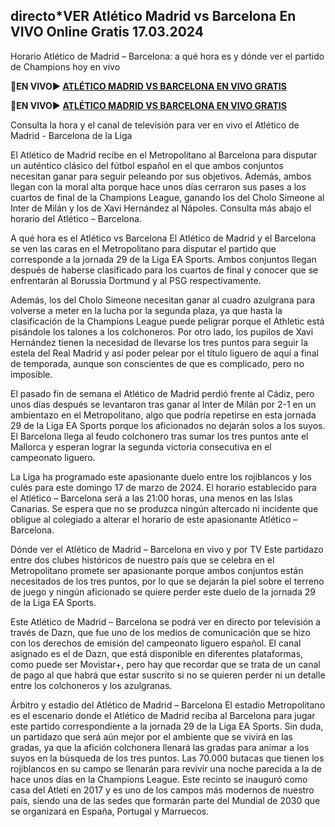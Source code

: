 <h2>directo*VER Atlético Madrid vs Barcelona En VIVO Online Gratis 17.03.2024</h2>

Horario Atlético de Madrid – Barcelona: a qué hora es y dónde ver el partido de Champions hoy en vivo

<strong>🔴EN VIVO▶ <a rel="nofollow" href="https://onlinestreamshd.com/laliga/"> ATLÉTICO MADRID VS BARCELONA EN VIVO GRATIS </a></strong>

<strong>🔴EN VIVO▶ <a rel="nofollow" href="https://onlinestreamshd.com/laliga/"> ATLÉTICO MADRID VS BARCELONA EN VIVO GRATIS </a></strong>

Consulta la hora y el canal de televisión para ver en vivo el Atlético de Madrid - Barcelona de la Liga

El Atlético de Madrid recibe en el Metropolitano al Barcelona para disputar un auténtico clásico del fútbol español en el que ambos conjuntos necesitan ganar para seguir peleando por sus objetivos. Además, ambos llegan con la moral alta porque hace unos días cerraron sus pases a los cuartos de final de la Champions League, ganando los del Cholo Simeone al Inter de Milán y los de Xavi Hernández al Nápoles.  Consulta más abajo el horario del Atlético – Barcelona.

A qué hora es el Atlético vs Barcelona
El Atlético de Madrid y el Barcelona se ven las caras en el Metropolitano para disputar el partido que corresponde a la jornada 29 de la Liga EA Sports. Ambos conjuntos llegan después de haberse clasificado para los cuartos de final y conocer que se enfrentarán al Borussia Dortmund y al PSG respectivamente. 

Además, los del Cholo Simeone necesitan ganar al cuadro azulgrana para volverse a meter en la lucha por la segunda plaza, ya que hasta la clasificación de la Champions League puede peligrar porque el Athletic está pisándole los talones a los colchoneros. Por otro lado, los pupilos de Xavi Hernández tienen la necesidad de llevarse los tres puntos para seguir la estela del Real Madrid y así poder pelear por el título liguero de aquí a final de temporada, aunque son conscientes de que es complicado, pero no imposible.

El pasado fin de semana el Atlético de Madrid perdió frente al Cádiz, pero unos días después se levantaron tras ganar al Inter de Milán por 2-1 en un ambientazo en el Metropolitano, algo que podría repetirse en esta jornada 29 de la Liga EA Sports porque los aficionados no dejarán solos a los suyos. El Barcelona llega al feudo colchonero tras sumar los tres puntos ante el Mallorca y esperan lograr la segunda victoria consecutiva en el campeonato liguero. 

La Liga ha programado este apasionante duelo entre los rojiblancos y los culés para este domingo 17 de marzo de 2024. El horario establecido para el Atlético – Barcelona será a las 21:00 horas, una menos en las Islas Canarias. Se espera que no se produzca ningún altercado ni incidente que obligue al colegiado a alterar el horario de este apasionante Atlético – Barcelona.

Dónde ver el Atlético de Madrid – Barcelona en vivo y por TV
Este partidazo entre dos clubes históricos de nuestro país que se celebra en el Metropolitano promete ser apasionante porque ambos conjuntos están necesitados de los tres puntos, por lo que se dejarán la piel sobre el terreno de juego y ningún aficionado se quiere perder este duelo de la jornada 29 de la Liga EA Sports. 

Este Atlético de Madrid – Barcelona se podrá ver en directo por televisión a través de Dazn, que fue uno de los medios de comunicación que se hizo con los derechos de emisión del campeonato liguero español. El canal asignado es el de Dazn, que está disponible en diferentes plataformas, como puede ser Movistar+, pero hay que recordar que se trata de un canal de pago al que habrá que estar suscrito si no se quieren perder ni un detalle entre los colchoneros y los azulgranas.

Árbitro y estadio del Atlético de Madrid – Barcelona
El estadio Metropolitano es el escenario donde el Atlético de Madrid reciba al Barcelona para jugar este partido correspondiente a la jornada 29 de la Liga EA Sports. Sin duda, un partidazo que será aún mejor por el ambiente que se vivirá en las gradas, ya que la afición colchonera llenará las gradas para animar a los suyos en la búsqueda de los tres puntos. Las 70.000 butacas que tienen los rojiblancos en su campo se llenarán para revivir una noche parecida a la de hace unos días en la Champions League. Este recinto se inauguró como casa del Atleti en 2017 y es uno de los campos más modernos de nuestro país, siendo una de las sedes que formarán parte del Mundial de 2030 que se organizará en España, Portugal y Marruecos. 
